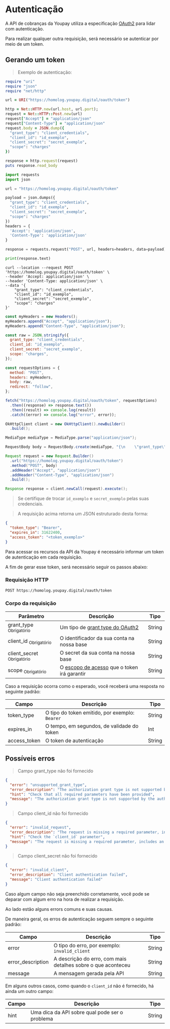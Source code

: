 # Autenticação

A API de cobranças da Youpay utiliza a especificação [OAuth2](https://oauth.net/2/) para lidar com autenticação.

Para realizar qualquer outra requisição, será necessário se autenticar por meio de um token.

## Gerando um token

> Exemplo de autenticação:

```ruby
require "uri"
require "json"
require "net/http"

url = URI("https://homolog.youpay.digital/oauth/token")

http = Net::HTTP.new(url.host, url.port);
request = Net::HTTP::Post.new(url)
request["Accept"] = "application/json"
request["Content-Type"] = "application/json"
request.body = JSON.dump({
  "grant_type": "client_credentials",
  "client_id": "id_exemplo",
  "client_secret": "secret_exemplo",
  "scope": "charges"
})

response = http.request(request)
puts response.read_body

```

```python
import requests
import json

url = "https://homolog.youpay.digital/oauth/token"

payload = json.dumps({
  "grant_type": "client_credentials",
  "client_id": "id_exemplo",
  "client_secret": "secret_exemplo",
  "scope": "charges"
})
headers = {
  'Accept': 'application/json',
  'Content-Type': 'application/json'
}

response = requests.request("POST", url, headers=headers, data=payload)

print(response.text)

```

```shell
curl --location --request POST 'https://homolog.youpay.digital/oauth/token' \
--header 'Accept: application/json' \
--header 'Content-Type: application/json' \
--data '{
    "grant_type": "client_credentials",
    "client_id": "id_exemplo",
    "client_secret": "secret_exemplo",
    "scope": "charges"
}'
```

```javascript
const myHeaders = new Headers();
myHeaders.append("Accept", "application/json");
myHeaders.append("Content-Type", "application/json");

const raw = JSON.stringify({
  grant_type: "client_credentials",
  client_id: "id_exemplo",
  client_secret: "secret_exemplo",
  scope: "charges",
});

const requestOptions = {
  method: "POST",
  headers: myHeaders,
  body: raw,
  redirect: "follow",
};

fetch("https://homolog.youpay.digital/oauth/token", requestOptions)
  .then((response) => response.text())
  .then((result) => console.log(result))
  .catch((error) => console.log("error", error));
```

```java
OkHttpClient client = new OkHttpClient().newBuilder()
  .build();

MediaType mediaType = MediaType.parse("application/json");

RequestBody body = RequestBody.create(mediaType, "{\n    \"grant_type\": \"client_credentials\",\n    \"client_id\": \"id_exemplo\",\n    \"client_secret\": \"secret_exemplo\",\n    \"scope\": \"charges\"\n}");

Request request = new Request.Builder()
  .url("https://homolog.youpay.digital/oauth/token")
  .method("POST", body)
  .addHeader("Accept", "application/json")
  .addHeader("Content-Type", "application/json")
  .build();

Response response = client.newCall(request).execute();
```

> Se certifique de trocar `id_exemplo` e `secret_exemplo` pelas suas credenciais.

> A requisição acima retorna um JSON estruturado desta forma:

```json
{
  "token_type": "Bearer",
  "expires_in": 31622400,
  "access_token": "<token_exemplo>"
}
```

Para acessar os recursos da API da Youpay é necessário informar um token de autenticação em cada requisição.

A fim de gerar esse token, será necessário seguir os passos abaixo:

### Requisição HTTP

`POST https://homolog.youpay.digital/oauth/token`

### Corpo da requisição

| Parâmetro                            | Descrição                                                                 | Tipo   |
| ------------------------------------ | ------------------------------------------------------------------------- | ------ |
| grant_type <sub>Obrigatório</sub>    | Um tipo de [grant type do OAuth2](https://oauth.net/2/grant-types/)       | String |
| client_id <sub>Obrigatório</sub>     | O identificador da sua conta na nossa base                                | String |
| client_secret <sub>Obrigatório</sub> | O secret da sua conta na nossa base                                       | String |
| scope <sub>Obrigatório</sub>         | O [escopo de acesso](https://oauth.net/2/scope/) que o token irá garantir | String |

Caso a requisição ocorra como o esperado, você receberá uma resposta no seguinte padrão:

| Campo        | Descrição                                      | Tipo   |
| ------------ | ---------------------------------------------- | ------ |
| token_type   | O tipo do token emitido, por exemplo: `Bearer` | String |
| expires_in   | O tempo, em segundos, de validade do token     | Int    |
| access_token | O token de autenticação                        | String |

## Possíveis erros

> Campo grant_type não foi fornecido

```json
{
  "error": "unsupported_grant_type",
  "error_description": "The authorization grant type is not supported by the authorization server.",
  "hint": "Check that all required parameters have been provided",
  "message": "The authorization grant type is not supported by the authorization server."
}
```

> Campo client_id não foi fornecido

```json
{
  "error": "invalid_request",
  "error_description": "The request is missing a required parameter, includes an invalid parameter value, includes a parameter more than once, or is otherwise malformed.",
  "hint": "Check the `client_id` parameter",
  "message": "The request is missing a required parameter, includes an invalid parameter value, includes a parameter more than once, or is otherwise malformed."
}
```

> Campo client_secret não foi fornecido

```json
{
  "error": "invalid_client",
  "error_description": "Client authentication failed",
  "message": "Client authentication failed"
}
```

Caso algum campo não seja preenchido corretamente, você pode se deparar com algum erro na hora de realizar a requisição.

Ao lado estão alguns errors comuns e suas causas.

De maneira geral, os erros de autenticação seguem sempre o seguinte padrão:

| Campo             | Descrição                                                    | Tipo   |
| ----------------- | ------------------------------------------------------------ | ------ |
| error             | O tipo do erro, por exemplo: `invalid_client`                | String |
| error_description | A descrição do erro, com mais detalhes sobre o que aconteceu | String |
| message           | A mensagem gerada pela API                                   | String |

Em alguns outros casos, como quando o `client_id` não é fornecido, há ainda um outro campo:

| Campo | Descrição                                      | Tipo   |
| ----- | ---------------------------------------------- | ------ |
| hint  | Uma dica da API sobre qual pode ser o problema | String |
